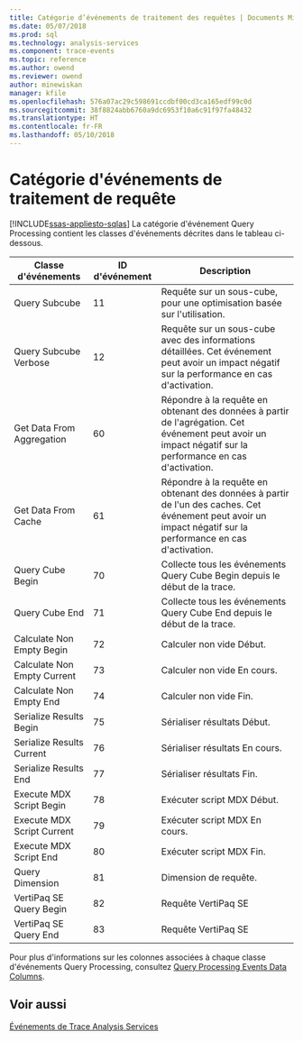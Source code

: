```yaml
---
title: Catégorie d’événements de traitement des requêtes | Documents Microsoft
ms.date: 05/07/2018
ms.prod: sql
ms.technology: analysis-services
ms.component: trace-events
ms.topic: reference
ms.author: owend
ms.reviewer: owend
author: minewiskan
manager: kfile
ms.openlocfilehash: 576a07ac29c598691ccdbf00cd3ca165edf99c0d
ms.sourcegitcommit: 38f8824abb6760a9dc6953f10a6c91f97fa48432
ms.translationtype: HT
ms.contentlocale: fr-FR
ms.lasthandoff: 05/10/2018
---
```

# <a name="query-processing-events-category"></a>Catégorie d'événements de traitement de requête
[!INCLUDE[ssas-appliesto-sqlas](../../includes/ssas-appliesto-sqlas.md)]
  La catégorie d'événement Query Processing contient les classes d'événements décrites dans le tableau ci-dessous.  
  
|**Classe d'événements**|**ID d'événement**|**Description**|  
|---------------------|------------------|---------------------|  
|Query Subcube|11|Requête sur un sous-cube, pour une optimisation basée sur l'utilisation.|  
|Query Subcube Verbose|12|Requête sur un sous-cube avec des informations détaillées. Cet événement peut avoir un impact négatif sur la performance en cas d'activation.|  
|Get Data From Aggregation|60|Répondre à la requête en obtenant des données à partir de l'agrégation. Cet événement peut avoir un impact négatif sur la performance en cas d'activation.|  
|Get Data From Cache|61|Répondre à la requête en obtenant des données à partir de l'un des caches. Cet événement peut avoir un impact négatif sur la performance en cas d'activation.|  
|Query Cube Begin|70|Collecte tous les événements Query Cube Begin depuis le début de la trace.|  
|Query Cube End|71|Collecte tous les événements Query Cube End depuis le début de la trace.|  
|Calculate Non Empty Begin|72|Calculer non vide Début.|  
|Calculate Non Empty Current|73|Calculer non vide En cours.|  
|Calculate Non Empty End|74|Calculer non vide Fin.|  
|Serialize Results Begin|75|Sérialiser résultats Début.|  
|Serialize Results Current|76|Sérialiser résultats En cours.|  
|Serialize Results End|77|Sérialiser résultats Fin.|  
|Execute MDX Script Begin|78|Exécuter script MDX Début.|  
|Execute MDX Script Current|79|Exécuter script MDX En cours.|  
|Execute MDX Script End|80|Exécuter script MDX Fin.|  
|Query Dimension|81|Dimension de requête.|  
|VertiPaq SE Query Begin|82|Requête VertiPaq SE|  
|VertiPaq SE Query End|83|Requête VertiPaq SE|  
  
 Pour plus d'informations sur les colonnes associées à chaque classe d'événements Query Processing, consultez [Query Processing Events Data Columns](../../analysis-services/trace-events/query-processing-events-data-columns.md).  
  
## <a name="see-also"></a>Voir aussi  
 [Événements de Trace Analysis Services](../../analysis-services/trace-events/analysis-services-trace-events.md)  
  
  
